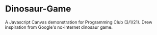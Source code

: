# Dinosaur-Game

A Javascript Canvas demonstration for Programming Club (3/1/21). Drew inspiration from Google's no-internet dinosaur game.

